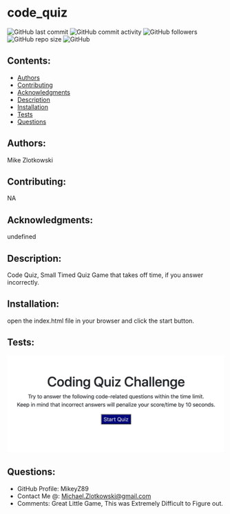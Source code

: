 
# code_quiz

![GitHub last commit](https://img.shields.io/github/last-commit/MikeyZ89/code_quiz) 
![GitHub commit activity](https://img.shields.io/github/commit-activity/y/MikeyZ89/code_quiz) 
![GitHub followers](https://img.shields.io/github/followers/MikeyZ89) 
![GitHub repo size](https://img.shields.io/github/repo-size/MikeyZ89/code_quiz) 
![GitHub](https://img.shields.io/github/license/MikeyZ89/code_quiz)

## Contents:
* [Authors](#authors)
* [Contributing](#contributing)
* [Acknowledgments](#acknowledgments)
* [Description](#description)
* [Installation](#installation)
* [Tests](#tests)
* [Questions](#questions) 

## Authors:
Mike Zlotkowski

## Contributing:
NA

## Acknowledgments:
undefined

## Description:
Code Quiz, Small Timed Quiz Game that takes off time, if you answer incorrectly.

## Installation:
open the index.html file in your browser and click the start button.

## Tests:
![image of GIF](./Assets/images/CodeQuiz.png)

## Questions:
* GitHub Profile: MikeyZ89
* Contact Me @: Michael.Zlotkowski@gmail.com
* Comments: Great Little Game, This was Extremely Difficult to Figure out.

